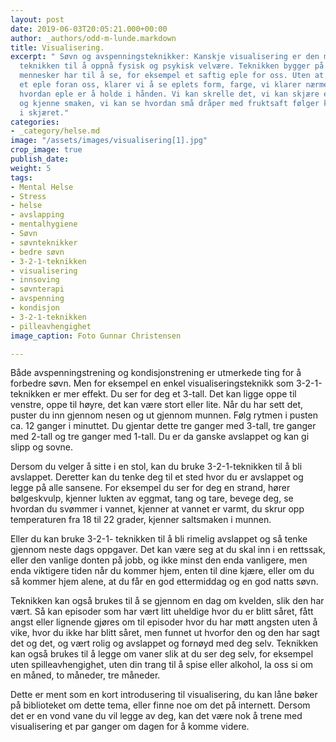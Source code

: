 ```yaml
---
layout: post
date: 2019-06-03T20:05:21.000+00:00
author: _authors/odd-m-lunde.markdown
title: Visualisering.
excerpt: " Søvn og avspenningsteknikker: Kanskje visualisering er den mest effektive
  teknikken til å oppnå fysisk og psykisk velvære. Teknikken bygger på den evnen vi
  mennesker har til å se, for eksempel et saftig eple for oss. Uten at det ligger
  et eple foran oss, klarer vi å se eplets form, farge, vi klarer nærmest å kjenne
  hvordan eple er å holde i hånden. Vi kan skrelle det, vi kan skjære en båt av eplet
  og kjenne smaken, vi kan se hvordan små dråper med fruktsaft følger knivens linje
  i skjæret."
categories:
- _category/helse.md
image: "/assets/images/visualisering[1].jpg"
crop_image: true
publish_date: 
weight: 5
tags:
- Mental Helse
- Stress
- helse
- avslapping
- mentalhygiene
- Søvn
- søvnteknikker
- bedre søvn
- 3-2-1-teknikken
- visualisering
- innsoving
- søvnterapi
- avspenning
- kondisjon
- 3-2-1-teknikken
- pilleavhengighet
image_caption: Foto Gunnar Christensen

---
```

Både avspenningstrening og kondisjonstrening er utmerkede ting for å forbedre søvn. Men for eksempel en enkel visualiseringsteknikk som 3-2-1-teknikken er mer effekt. Du ser for deg et 3-tall. Det kan ligge oppe til venstre, oppe til høyre, det kan være stort eller lite. Når du har sett det, puster du inn gjennom nesen og ut gjennom munnen. Følg rytmen i pusten ca. 12 ganger i minuttet. Du gjentar dette tre ganger med 3-tall, tre ganger med 2-tall og tre ganger med 1-tall. Du er da ganske avslappet og kan gi slipp og sovne.

Dersom du velger å sitte i en stol, kan du bruke 3-2-1-teknikken til å bli avslappet. Deretter kan du tenke deg til et sted hvor du er avslappet og legge på alle sansene. For eksempel du ser for deg en strand, hører bølgeskvulp, kjenner lukten av eggmat, tang og tare, bevege deg, se hvordan du svømmer i vannet, kjenner at vannet er varmt, du skrur opp temperaturen fra 18 til 22 grader, kjenner saltsmaken i munnen.

Eller du kan bruke 3-2-1- teknikken til å bli rimelig avslappet og så tenke gjennom neste dags oppgaver. Det kan være seg at du skal inn i en rettssak, eller den vanlige donten på jobb, og ikke minst den enda vanligere, men enda viktigere tiden når du kommer hjem, enten til dine kjære, eller om du så kommer hjem alene, at du får en god ettermiddag og en god natts søvn.

Teknikken kan også brukes til å se gjennom en dag om kvelden, slik den har vært. Så kan episoder som har vært litt uheldige hvor du er blitt såret, fått angst eller lignende gjøres om til episoder hvor du har møtt angsten uten å vike, hvor du ikke har blitt såret, men funnet ut hvorfor den og den har sagt det og det, og vært rolig og avslappet og fornøyd med deg selv. Teknikken kan også brukes til å legge om vaner slik at du ser deg selv, for eksempel uten spilleavhengighet, uten din trang til å spise eller alkohol, la oss si om en måned, to måneder, tre måneder.

Dette er ment som en kort introdusering til visualisering, du kan låne bøker på biblioteket om dette tema, eller finne noe om det på internett. Dersom det er en vond vane du vil legge av deg, kan det være nok å trene med visualisering et par ganger om dagen for å komme videre.